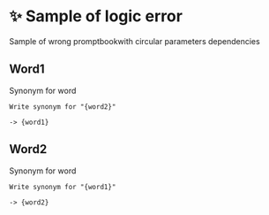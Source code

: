 # ✨ Sample of logic error

Sample of wrong promptbookwith circular parameters dependencies

## Word1

Synonym for word

```text
Write synonym for "{word2}"
```

`-> {word1}`

## Word2

Synonym for word

```text
Write synonym for "{word1}"
```

`-> {word2}`
